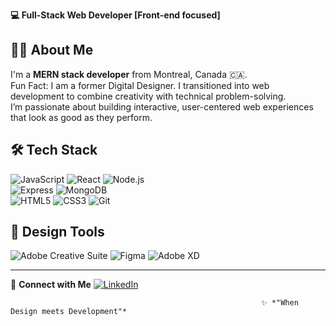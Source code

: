 **💻 Full-Stack Web Developer [Front-end focused]**

👨‍💻 **About Me**  
--------------------------------------------------------------------------------------------------------------------------------------------------------
I'm a **MERN stack developer** from Montreal, Canada 🇨🇦.  
Fun Fact: I am a former Digital Designer. I transitioned into web development to combine creativity with technical problem-solving.  
I’m passionate about building interactive, user-centered web experiences that look as good as they perform.  

🛠️ **Tech Stack**  
--------------------------------------------------------------------------------------------------------------------------------------------------------
![JavaScript](https://img.shields.io/badge/JavaScript-F7DF1E?style=for-the-badge&logo=javascript&logoColor=000)  ![React](https://img.shields.io/badge/React-20232A?style=for-the-badge&logo=react&logoColor=61DAFB)  ![Node.js](https://img.shields.io/badge/Node.js-43853D?style=for-the-badge&logo=node-dot-js&logoColor=white)  
![Express](https://img.shields.io/badge/Express.js-404D59?style=for-the-badge)  ![MongoDB](https://img.shields.io/badge/MongoDB-4EA94B?style=for-the-badge&logo=mongodb&logoColor=white)  
![HTML5](https://img.shields.io/badge/HTML5-E34F26?style=for-the-badge&logo=html5&logoColor=white)  ![CSS3](https://img.shields.io/badge/CSS3-1572B6?style=for-the-badge&logo=css3&logoColor=white) 
![Git](https://img.shields.io/badge/Git-F05032?style=for-the-badge&logo=git&logoColor=white)  

🎨 **Design Tools** 
--------------------------------------------------------------------------------------------------------------------------------------------------------
![Adobe Creative Suite](https://img.shields.io/badge/Adobe_Creative_Suite-FF0000?style=for-the-badge&logo=adobe&logoColor=white)  ![Figma](https://img.shields.io/badge/Figma-F24E1E?style=for-the-badge&logo=figma&logoColor=white)  ![Adobe XD](https://img.shields.io/badge/Adobe_XD-470137?style=for-the-badge&logo=adobexd&logoColor=white)

--------------------------------------------------------------------------------------------------------------------------------------------------------
🎨 **Connect with Me** 
[![LinkedIn](https://img.shields.io/badge/LinkedIn-blue?style=for-the-badge&logo=linkedin&logoColor=white)](https://linkedin.com/in/nancymouwannes)  


                                                            ✨ *"When Design meets Development"*
